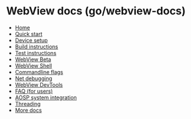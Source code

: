 # WebView docs (go/webview-docs)

* [Home](/android_webview/docs/README.md)
* [Quick start](/android_webview/docs/quick-start.md)
* [Device setup](/android_webview/docs/device-setup.md)
* [Build instructions](/android_webview/docs/build-instructions.md)
* [Test instructions](/android_webview/docs/test-instructions.md)
* [WebView Beta](/android_webview/docs/prerelease.md)
* [WebView Shell](/android_webview/docs/webview-shell.md)
* [Commandline flags](/android_webview/docs/commandline-flags.md)
* [Net debugging](/android_webview/docs/net-debugging.md)
* [WebView DevTools](/android_webview/docs/developer-ui.md)
* [FAQ (for users)](/android_webview/docs/faq.md)
* [AOSP system integration](/android_webview/docs/aosp-system-integration.md)
* [Threading](/android_webview/docs/threading.md)
  <!-- Link new docs above this line. -->
* [More docs](/android_webview/docs/)

[home]: /android_webview/docs/README.md
[logo]: /android_webview/docs/images/webview_logo.png
